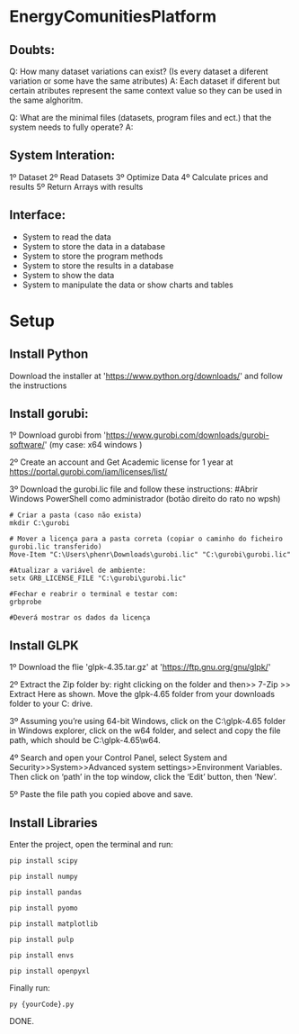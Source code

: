 # EnergyComunitiesPlatform

## Doubts:
Q: How many dataset variations can exist? (Is every dataset a diferent variation or some have the same atributes)
A: Each dataset if diferent but certain atributes represent the same context value so they can be used in the same alghoritm.

Q: What are the minimal files (datasets, program files and ect.) that the system needs to fully operate? 
A:

## System Interation:

1º Dataset 
2º Read Datasets 
3º Optimize Data
4º Calculate prices and results
5º Return Arrays with results

## Interface:

- System to read the data 
- System to store the data in a database
- System to store the program methods
- System to store the results in a database
- System to show the data
- System to manipulate the data or show charts and tables 

# Setup


## Install Python
Download the installer at 'https://www.python.org/downloads/' and follow the instructions

## Install gorubi:

1º Download gurobi from 'https://www.gurobi.com/downloads/gurobi-software/' (my case: x64 windows ) 

2º Create an account and Get Academic license for 1 year at https://portal.gurobi.com/iam/licenses/list/

3º Download the gurobi.lic file and follow these instructions:
    #Abrir Windows PowerShell como administrador (botão direito do rato no wpsh)

    # Criar a pasta (caso não exista)
    mkdir C:\gurobi  

    # Mover a licença para a pasta correta (copiar o caminho do ficheiro gurobi.lic transferido)
    Move-Item "C:\Users\phenr\Downloads\gurobi.lic" "C:\gurobi\gurobi.lic"

    #Atualizar a variável de ambiente:
    setx GRB_LICENSE_FILE "C:\gurobi\gurobi.lic"

    #Fechar e reabrir o terminal e testar com:
    grbprobe

    #Deverá mostrar os dados da licença

## Install GLPK

1º Download the flie 'glpk-4.35.tar.gz' at 'https://ftp.gnu.org/gnu/glpk/'

2º Extract the Zip folder by: right clicking on the folder and then>> 7-Zip >> Extract Here as shown. Move the glpk-4.65 folder from your downloads folder to your C: drive.

3º Assuming you’re using 64-bit Windows, click on the C:\glpk-4.65 folder in Windows explorer, click on the w64 folder, and select and copy the file path, which should be C:\glpk-4.65\w64.

4º Search and open your Control Panel, select System and Security>>System>>Advanced system settings>>Environment Variables. Then click on ‘path’ in the top window, click the ‘Edit’ button, then ‘New’.

5º Paste the file path you copied above and save.

## Install Libraries 

Enter the project, open the terminal and run:

    pip install scipy

    pip install numpy

    pip install pandas
    
    pip install pyomo
    
    pip install matplotlib

    pip install pulp

    pip install envs

    pip install openpyxl

Finally run:

    py {yourCode}.py

DONE.





